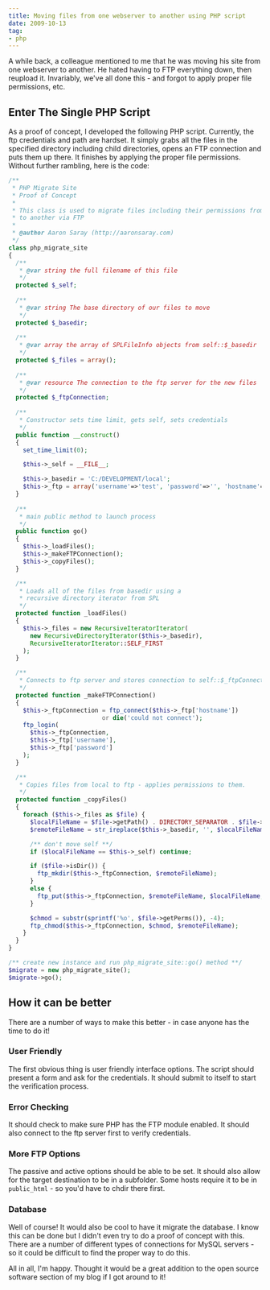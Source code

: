 ```yaml
---
title: Moving files from one webserver to another using PHP script
date: 2009-10-13
tag:
- php
---
```

A while back, a colleague mentioned to me that he was moving his site from one webserver to another.  He hated having to FTP everything down, then reupload it.  Invariably, we've all done this - and forgot to apply proper file permissions, etc.

<!--more-->

## Enter The Single PHP Script

As a proof of concept, I developed the following PHP script.  Currently, the ftp credentials and path are hardset.  It simply grabs all the files in the specified directory including child directories, opens an FTP connection and puts them up there.  It finishes by applying the proper file permissions.  Without further rambling, here is the code:

```php
/**
 * PHP Migrate Site
 * Proof of Concept
 *
 * This class is used to migrate files including their permissions from one server
 * to another via FTP
 *
 * @author Aaron Saray (http://aaronsaray.com)
 */
class php_migrate_site
{
  /**
   * @var string the full filename of this file
   */
  protected $_self;
 
  /**
   * @var string The base directory of our files to move
   */
  protected $_basedir;
 
  /**
   * @var array the array of SPLFileInfo objects from self::$_basedir
   */
  protected $_files = array();
 
  /**
   * @var resource The connection to the ftp server for the new files
   */
  protected $_ftpConnection;
 
  /**
   * Constructor sets time limit, gets self, sets credentials
   */
  public function __construct()
  {
    set_time_limit(0);

    $this->_self = __FILE__;

    $this->_basedir = 'C:/DEVELOPMENT/local';
    $this->_ftp = array('username'=>'test', 'password'=>'', 'hostname'=>'localhost');
  }
        
  /**
   * main public method to launch process
   */
  public function go()
  {
    $this->_loadFiles();
    $this->_makeFTPConnection();
    $this->_copyFiles();
  }

  /**
   * Loads all of the files from basedir using a 
   * recursive directory iterator from SPL
   */
  protected function _loadFiles()
  {
    $this->_files = new RecursiveIteratorIterator(
      new RecursiveDirectoryIterator($this->_basedir),
      RecursiveIteratorIterator::SELF_FIRST
    );
  }

  /**
   * Connects to ftp server and stores connection to self::$_ftpConnection
   */
  protected function _makeFTPConnection()
  {
    $this->_ftpConnection = ftp_connect($this->_ftp['hostname']) 
                          or die('could not connect');
    ftp_login(
      $this->_ftpConnection, 
      $this->_ftp['username'], 
      $this->_ftp['password']
    );
  }

  /**
   * Copies files from local to ftp - applies permissions to them.
   */
  protected function _copyFiles()
  {
    foreach ($this->_files as $file) {
      $localFileName = $file->getPath() . DIRECTORY_SEPARATOR . $file->getFilename();
      $remoteFileName = str_ireplace($this->_basedir, '', $localFileName);

      /** don't move self **/
      if ($localFileName == $this->_self) continue;

      if ($file->isDir()) {
        ftp_mkdir($this->_ftpConnection, $remoteFileName);
      }
      else {
        ftp_put($this->_ftpConnection, $remoteFileName, $localFileName, FTP_BINARY);
      }

      $chmod = substr(sprintf('%o', $file->getPerms()), -4);
      ftp_chmod($this->_ftpConnection, $chmod, $remoteFileName);
    }
  }
}

/** create new instance and run php_migrate_site::go() method **/
$migrate = new php_migrate_site();
$migrate->go();
```

## How it can be better

There are a number of ways to make this better - in case anyone has the time to do it!

### User Friendly

The first obvious thing is user friendly interface options.  The script should present a form and ask for the credentials. It should submit to itself to start the verification process.

### Error Checking

It should check to make sure PHP has the FTP module enabled.  It should also connect to the ftp server first to verify credentials.

### More FTP Options

The passive and active options should be able to be set.  It should also allow for the target destination to be in a subfolder.  Some hosts require it to be in `public_html` - so you'd have to chdir there first.

### Database

Well of course!  It would also be cool to have it migrate the database.  I know this can be done but I didn't even try to do a proof of concept with this.  There are a number of different types of connections for MySQL servers - so it could be difficult to find the proper way to do this.

All in all, I'm happy.  Thought it would be a great addition to the open source software section of my blog if I got around to it!
